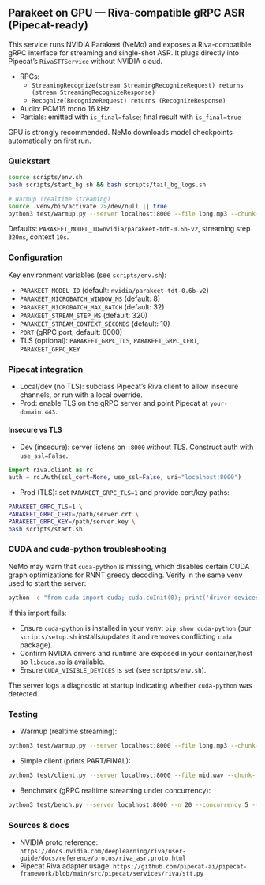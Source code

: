 ## Parakeet on GPU — Riva-compatible gRPC ASR (Pipecat-ready)

This service runs NVIDIA Parakeet (NeMo) and exposes a Riva-compatible gRPC interface for streaming and single-shot ASR. It plugs directly into Pipecat’s `RivaSTTService` without NVIDIA cloud.

- RPCs:
  - `StreamingRecognize(stream StreamingRecognizeRequest) returns (stream StreamingRecognizeResponse)`
  - `Recognize(RecognizeRequest) returns (RecognizeResponse)`
- Audio: PCM16 mono 16 kHz
- Partials: emitted with `is_final=false`; final result with `is_final=true`

GPU is strongly recommended. NeMo downloads model checkpoints automatically on first run.

### Quickstart

```bash
source scripts/env.sh
bash scripts/start_bg.sh && bash scripts/tail_bg_logs.sh

# Warmup (realtime streaming)
source .venv/bin/activate 2>/dev/null || true
python3 test/warmup.py --server localhost:8000 --file long.mp3 --chunk-ms 50
```

Defaults: `PARAKEET_MODEL_ID=nvidia/parakeet-tdt-0.6b-v2`, streaming step `320ms`, context `10s`.

### Configuration

Key environment variables (see `scripts/env.sh`):

- `PARAKEET_MODEL_ID` (default: `nvidia/parakeet-tdt-0.6b-v2`)
- `PARAKEET_MICROBATCH_WINDOW_MS` (default: 8)
- `PARAKEET_MICROBATCH_MAX_BATCH` (default: 32)
- `PARAKEET_STREAM_STEP_MS` (default: 320)
- `PARAKEET_STREAM_CONTEXT_SECONDS` (default: 10)
- `PORT` (gRPC port, default: 8000)
- TLS (optional): `PARAKEET_GRPC_TLS`, `PARAKEET_GRPC_CERT`, `PARAKEET_GRPC_KEY`

### Pipecat integration

- Local/dev (no TLS): subclass Pipecat’s Riva client to allow insecure channels, or run with a local override.
- Prod: enable TLS on the gRPC server and point Pipecat at `your-domain:443`.

#### Insecure vs TLS

- Dev (insecure): server listens on `:8000` without TLS. Construct auth with `use_ssl=False`.

```python
import riva.client as rc
auth = rc.Auth(ssl_cert=None, use_ssl=False, uri="localhost:8000")
```

- Prod (TLS): set `PARAKEET_GRPC_TLS=1` and provide cert/key paths:

```bash
PARAKEET_GRPC_TLS=1 \
PARAKEET_GRPC_CERT=/path/server.crt \
PARAKEET_GRPC_KEY=/path/server.key \
bash scripts/start.sh
```

### CUDA and cuda-python troubleshooting

NeMo may warn that `cuda-python` is missing, which disables certain CUDA graph optimizations for RNNT greedy decoding. Verify in the same venv used to start the server:

```bash
python -c "from cuda import cuda; cuda.cuInit(0); print('driver devices=', cuda.cuDeviceGetCount()[1])"
```

If this import fails:

- Ensure `cuda-python` is installed in your venv: `pip show cuda-python` (our `scripts/setup.sh` installs/updates it and removes conflicting `cuda` package).
- Confirm NVIDIA drivers and runtime are exposed in your container/host so `libcuda.so` is available.
- Ensure `CUDA_VISIBLE_DEVICES` is set (see `scripts/env.sh`).

The server logs a diagnostic at startup indicating whether `cuda-python` was detected.

### Testing

- Warmup (realtime streaming):
```bash
python3 test/warmup.py --server localhost:8000 --file long.mp3 --chunk-ms 50
```

- Simple client (prints PART/FINAL):
```bash
python3 test/client.py --server localhost:8000 --file mid.wav --chunk-ms 50
```

- Benchmark (gRPC realtime streaming under concurrency):
```bash
python3 test/bench.py --server localhost:8000 --n 20 --concurrency 5 --file long.mp3 --chunk-ms 50
```

### Sources & docs

- NVIDIA proto reference: `https://docs.nvidia.com/deeplearning/riva/user-guide/docs/reference/protos/riva_asr.proto.html`
- Pipecat Riva adapter usage: `https://github.com/pipecat-ai/pipecat-framework/blob/main/src/pipecat/services/riva/stt.py`